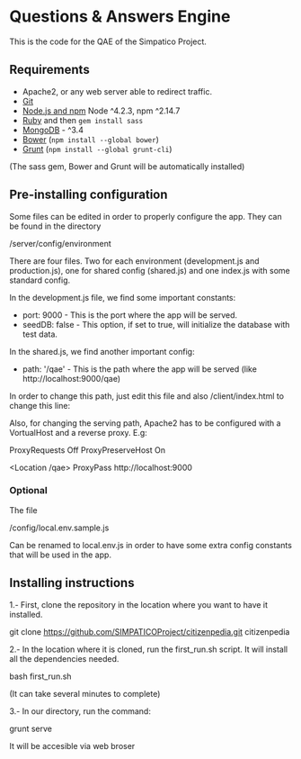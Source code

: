 # Questions & Answers Engine

This is the code for the QAE of the Simpatico Project.

## Requirements

- Apache2, or any web server able to redirect traffic.
- [Git](https://git-scm.com/)
- [Node.js and npm](nodejs.org) Node ^4.2.3, npm ^2.14.7
- [Ruby](https://www.ruby-lang.org) and then `gem install sass`
- [MongoDB](https://www.mongodb.org/) - ^3.4
- [Bower](bower.io) (`npm install --global bower`)
- [Grunt](http://gruntjs.com/) (`npm install --global grunt-cli`)


(The sass gem, Bower and Grunt will be automatically installed)

## Pre-installing configuration

Some files can be edited in order to properly configure the app. They can be found in the directory

  /server/config/environment

There are four files. Two for each environment (development.js and production.js), one for shared config (shared.js) and one index.js with some standard config.

In the development.js file, we find some important constants:

  - port: 9000 - This is the port where the app will be served.
  - seedDB: false - This option, if set to true, will initialize the database with test data.

In the shared.js, we find another important config:

  - path: '/qae' - This is the path where the app will be served (like http://localhost:9000/qae)

In order to change this path, just edit this file and also /client/index.html to change this line:

  <base href="/qae/">

Also, for changing the serving path, Apache2 has to be configured with a VortualHost and a reverse proxy. E.g:

  ProxyRequests Off
  ProxyPreserveHost On

  <Location /qae>
          ProxyPass http://localhost:9000
  </Location>

### Optional

The file

/config/local.env.sample.js

Can be renamed to local.env.js in order to have some extra config constants that will be used in the app.

## Installing instructions

1.- First, clone the repository in the location where you want to have it installed.

  git clone https://github.com/SIMPATICOProject/citizenpedia.git citizenpedia

2.- In the location where it is cloned, run the first_run.sh script. It will install all the dependencies needed.

  bash first_run.sh

  (It can take several minutes to complete)

3.- In our directory, run the command:

  grunt serve

  It will be accesible via web broser
